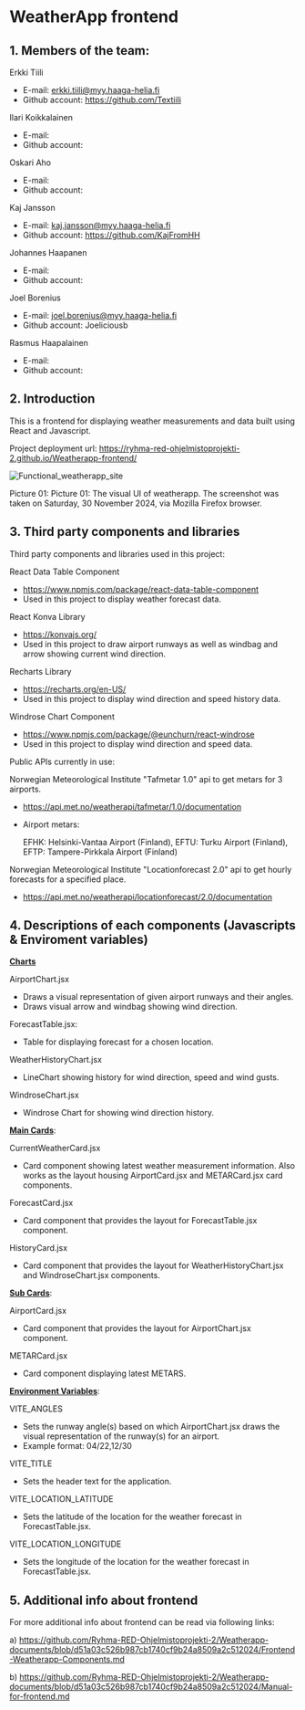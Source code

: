 # WeatherApp frontend

## 1. Members of the team:

Erkki Tiili
- E-mail: erkki.tiili@myy.haaga-helia.fi
- Github account: https://github.com/Textiili

Ilari Koikkalainen
- E-mail:
- Github account:

Oskari Aho
- E-mail:
- Github account:

Kaj Jansson
- E-mail: kaj.jansson@myy.haaga-helia.fi
- Github account: https://github.com/KajFromHH

Johannes Haapanen
- E-mail:
- Github account:

Joel Borenius
- E-mail: joel.borenius@myy.haaga-helia.fi
- Github account: Joeliciousb

Rasmus Haapalainen
- E-mail:
- Github account:

## 2. Introduction

This is a frontend for displaying weather measurements and data built using React and Javascript.

Project deployment url: https://ryhma-red-ohjelmistoprojekti-2.github.io/Weatherapp-frontend/

![Functional_weatherapp_site](https://github.com/user-attachments/assets/b3d5492c-5591-4c59-bd48-8b12e73065bc)

Picture 01: Picture 01: The visual UI of weatherapp. The screenshot was taken on Saturday, 30 November 2024, via Mozilla Firefox browser.

## 3. Third party components and libraries

Third party components and libraries used in this project:

React Data Table Component

- https://www.npmjs.com/package/react-data-table-component
- Used in this project to display weather forecast data.

React Konva Library
- https://konvajs.org/ 
- Used in this project to draw airport runways as well as windbag and arrow showing current wind direction.

Recharts Library
- https://recharts.org/en-US/ 
- Used in this project to display wind direction and speed history data.

Windrose Chart Component
- https://www.npmjs.com/package/@eunchurn/react-windrose
- Used in this project to display wind direction and speed data.

Public APIs currently in use:

Norwegian Meteorological Institute "Tafmetar 1.0" api to get metars for 3 airports.

- https://api.met.no/weatherapi/tafmetar/1.0/documentation

- Airport metars:

  EFHK: Helsinki-Vantaa Airport (Finland), 
  EFTU: Turku Airport (Finland), 
  EFTP: Tampere-Pirkkala Airport (Finland)

Norwegian Meteorological Institute "Locationforecast 2.0" api to get hourly forecasts for a specified place.

- https://api.met.no/weatherapi/locationforecast/2.0/documentation

## 4. Descriptions of each components (Javascripts & Enviroment variables)

<ins>**Charts**</ins>

AirportChart.jsx

- Draws a visual representation of given airport runways and their angles.
- Draws visual arrow and windbag showing wind direction.

ForecastTable.jsx:

- Table for displaying forecast for a chosen location.

WeatherHistoryChart.jsx

- LineChart showing history for wind direction, speed and wind gusts.

WindroseChart.jsx

- Windrose Chart for showing wind direction history.

<ins>**Main Cards**</ins>:

CurrentWeatherCard.jsx

- Card component showing latest weather measurement information. Also works as the layout housing AirportCard.jsx and METARCard.jsx card components.

ForecastCard.jsx

- Card component that provides the layout for ForecastTable.jsx component.

HistoryCard.jsx

- Card component that provides the layout for WeatherHistoryChart.jsx and WindroseChart.jsx components.

<ins>**Sub Cards**</ins>:

AirportCard.jsx

- Card component that provides the layout for AirportChart.jsx component.

METARCard.jsx

- Card component displaying latest METARS.

<ins>**Environment Variables**</ins>:

VITE_ANGLES

- Sets the runway angle(s) based on which AirportChart.jsx draws the visual representation of the runway(s) for an airport.
- Example format: 04/22,12/30

VITE_TITLE

- Sets the header text for the application.

VITE_LOCATION_LATITUDE

- Sets the latitude of the location for the weather forecast in ForecastTable.jsx.

VITE_LOCATION_LONGITUDE

- Sets the longitude of the location for the weather forecast in ForecastTable.jsx.

## 5. Additional info about frontend
For more additional info about frontend can be read via following links:

a) https://github.com/Ryhma-RED-Ohjelmistoprojekti-2/Weatherapp-documents/blob/d51a03c526b987cb1740cf9b24a8509a2c512024/Frontend-Weatherapp-Components.md

b) https://github.com/Ryhma-RED-Ohjelmistoprojekti-2/Weatherapp-documents/blob/d51a03c526b987cb1740cf9b24a8509a2c512024/Manual-for-frontend.md
